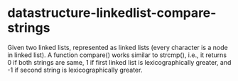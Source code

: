 # datastructure-linkedlist-compare-strings
Given two linked lists, represented as linked lists (every character is a node in linked list). A function compare() works similar to strcmp(), i.e., it returns 0 if both strings are same, 1 if first linked list is lexicographically greater, and -1 if second string is lexicographically greater.
